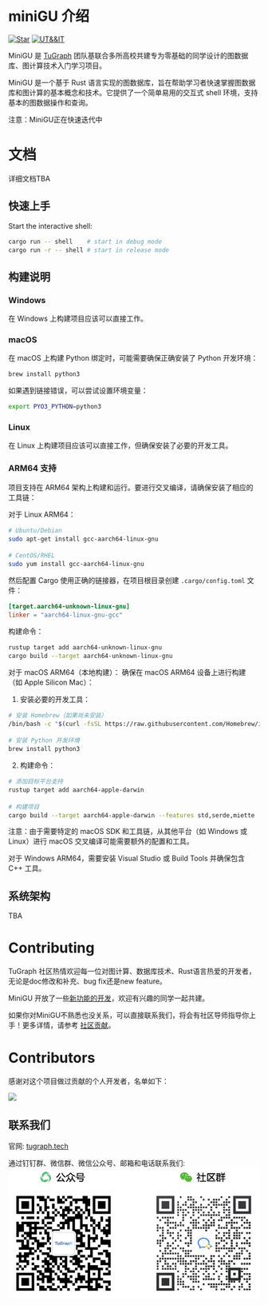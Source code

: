 # miniGU 介绍

[![Star](https://shields.io/github/stars/tugraph-family/miniGU?logo=startrek&label=Star&color=yellow)](https://github.com/TuGraph-family/miniGU/stargazers)
[![UT&&IT](https://github.com/TuGraph-family/miniGU/actions/workflows/ci.yml/badge.svg)](https://github.com/TuGraph-family/miniGU/actions/workflows/ci.yml)

MiniGU 是 [TuGraph](https://tugraph.tech) 团队基联合多所高校共建专为零基础的同学设计的图数据库、图计算技术入门学习项目。 

MiniGU 是一个基于 Rust 语言实现的图数据库，旨在帮助学习者快速掌握图数据库和图计算的基本概念和技术。它提供了一个简单易用的交互式 shell 环境，支持基本的图数据操作和查询。

注意：MiniGU正在快速迭代中

# 文档

详细文档TBA

## 快速上手

Start the interactive shell:
```bash
cargo run -- shell    # start in debug mode
cargo run -r -- shell # start in release mode
```

## 构建说明

### Windows
在 Windows 上构建项目应该可以直接工作。

### macOS
在 macOS 上构建 Python 绑定时，可能需要确保正确安装了 Python 开发环境：
```bash
brew install python3
```

如果遇到链接错误，可以尝试设置环境变量：
```bash
export PYO3_PYTHON=python3
```

### Linux
在 Linux 上构建项目应该可以直接工作，但确保安装了必要的开发工具。

### ARM64 支持
项目支持在 ARM64 架构上构建和运行。要进行交叉编译，请确保安装了相应的工具链：

对于 Linux ARM64：
```bash
# Ubuntu/Debian
sudo apt-get install gcc-aarch64-linux-gnu

# CentOS/RHEL
sudo yum install gcc-aarch64-linux-gnu
```

然后配置 Cargo 使用正确的链接器，在项目根目录创建 `.cargo/config.toml` 文件：
```toml
[target.aarch64-unknown-linux-gnu]
linker = "aarch64-linux-gnu-gcc"
```

构建命令：
```bash
rustup target add aarch64-unknown-linux-gnu
cargo build --target aarch64-unknown-linux-gnu
```

对于 macOS ARM64（本地构建）：
确保在 macOS ARM64 设备上进行构建（如 Apple Silicon Mac）：

1. 安装必要的开发工具：
```bash
# 安装 Homebrew（如果尚未安装）
/bin/bash -c "$(curl -fsSL https://raw.githubusercontent.com/Homebrew/install/HEAD/install.sh)"

# 安装 Python 开发环境
brew install python3
```

2. 构建命令：
```bash
# 添加目标平台支持
rustup target add aarch64-apple-darwin

# 构建项目
cargo build --target aarch64-apple-darwin --features std,serde,miette
```

注意：由于需要特定的 macOS SDK 和工具链，从其他平台（如 Windows 或 Linux）进行 macOS 交叉编译可能需要额外的配置和工具。

对于 Windows ARM64，需要安装 Visual Studio 或 Build Tools 并确保包含 C++ 工具。

## 系统架构

TBA

# Contributing

TuGraph 社区热情欢迎每一位对图计算、数据库技术、Rust语言热爱的开发者，无论是doc修改和补充、bug fix还是new feature。

MiniGU 开放了一些[新功能的开发](https://github.com/tugraph-family/miniGU/issues?q=is%3Aopen+is%3Aissue+label%3A%22help+wanted%22)，欢迎有兴趣的同学一起共建。

如果你对MiniGU不熟悉也没关系，可以直接联系我们，将会有社区导师指导你上手！更多详情，请参考 [社区贡献](CONTRIBUTING.md)。

# Contributors

感谢对这个项目做过贡献的个人开发者，名单如下：

<a href="https://github.com/TuGraph-family/miniGU/graphs/contributors">
  <img src="https://contrib.rocks/image?repo=TuGraph-family/miniGU" />
</a>

## 联系我们

官网: [tugraph.tech](https://tugraph.tech)

通过钉钉群、微信群、微信公众号、邮箱和电话联系我们:
![contacts](./docs/images/contact.jpeg)



